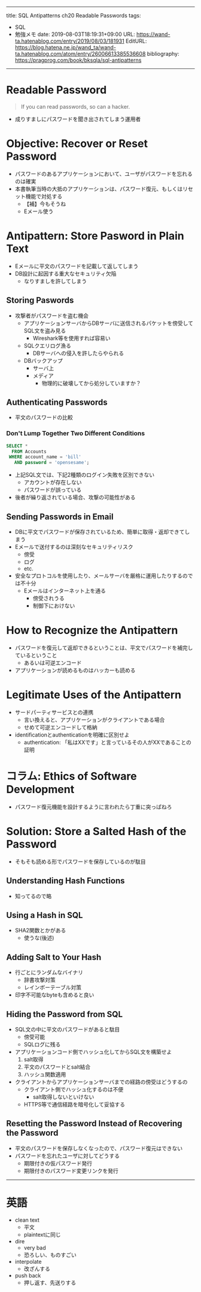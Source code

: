 ---
title: SQL Antipatterns ch20 Readable Passwords
tags:
- SQL
- 勉強メモ
date: 2019-08-03T18:19:31+09:00
URL: https://wand-ta.hatenablog.com/entry/2019/08/03/181931
EditURL: https://blog.hatena.ne.jp/wand_ta/wand-ta.hatenablog.com/atom/entry/26006613385536608
bibliography: https://pragprog.com/book/bksqla/sql-antipatterns
-------------------------------------

# Readable Password

> If you can read passwords, so can a hacker.

- 成りすましにパスワードを聞き出されてしまう運用者

# Objective: Recover or Reset Password

- パスワードのあるアプリケーションにおいて、ユーザがパスワードを忘れるのは確実
- 本書執筆当時の大抵のアプリケーションは、パスワード復元、もしくはリセット機能で対処する
    - 【補】今もそうね
    - Eメール使う

# Antipattern: Store Pasword in Plain Text

- Eメールに平文のパスワードを記載して返してしまう
- DB設計に起因する重大なセキュリティ欠陥
    - なりすましを許してしまう


## Storing Paswords

- 攻撃者がパスワードを盗む機会
    - アプリケーションサーバからDBサーバに送信されるパケットを傍受してSQL文を盗み見る
        - Wireshark等を使用すれば容易い
    - SQLクエリログ漁る
        - DBサーバへの侵入を許したらやられる
    - DBバックアップ
        - サーバ上
        - メディア
            - 物理的に破壊してから処分していますか？


## Authenticating Passwords

- 平文のパスワードの比較


### Don't Lump Together Two Different Conditions

```sql
SELECT *
  FROM Accounts
 WHERE account_name = 'bill'
   AND password = 'opensesame';
```

- 上記SQL文では、下記2種類のログイン失敗を区別できない
    - アカウントが存在しない
    - パスワードが誤っている
- 後者が繰り返されている場合、攻撃の可能性がある


## Sending Passwords in Email

- DBに平文でパスワードが保存されているため、簡単に取得・返却できてしまう
- Eメールで送付するのは深刻なセキュリティリスク
    - 傍受
    - ログ
    - etc.
- 安全なプロトコルを使用したり、メールサーバを厳格に運用したりするのでは不十分
    - Eメールはインターネット上を通る
        - 傍受されうる
        - 制御下におけない


# How to Recognize the Antipattern

- パスワードを復元して返却できるということは、平文でパスワードを補完しているということ
    - あるいは可逆エンコード
- アプリケーションが読めるものはハッカーも読める

# Legitimate Uses of the Antipattern

- サードパーティサービスとの連携
    - 言い換えると、アプリケーションがクライアントである場合
    - せめて可逆エンコードして格納
- identificationとauthenticationを明確に区別せよ
    - authentication: 「私はXXです」と言っているその人がXXであることの証明

# コラム: Ethics of Software Development

- パスワード復元機能を設計するように言われたら丁重に突っぱねろ


# Solution: Store a Salted Hash of the Password

- そもそも読める形でパスワードを保存しているのが駄目

## Understanding Hash Functions

- 知ってるので略

## Using a Hash in SQL

- SHA2関数とかがある
    - 使うな(後述)

## Adding Salt to Your Hash

- 行ごとにランダムなバイナリ
    - 辞書攻撃対策
    - レインボーテーブル対策
- 印字不可能なbyteも含めると良い


## Hiding the Password from SQL

- SQL文の中に平文のパスワードがあると駄目
    - 傍受可能
    - SQLログに残る
- アプリケーションコード側でハッシュ化してからSQL文を構築せよ
    1. salt取得
    1. 平文のパスワードとsalt結合
    1. ハッシュ関数適用
- クライアントからアプリケーションサーバまでの経路の傍受はどうするの
    - クライアント側でハッシュ化するのは不便
        - salt取得しないといけない
    - HTTPS等で通信経路を暗号化して妥協する


## Resetting the Password Instead of Recovering the Password

- 平文のパスワードを保存しなくなったので、パスワード復元はできない
- パスワードを忘れたユーザに対してどうする
    - 期限付きの仮パスワード発行
    - 期限付きのパスワード変更リンクを発行


----------------------------------------

# 英語

- clean text
    - 平文
    - plaintextに同じ
- dire
    - very bad
    - 恐ろしい、ものすごい
- interpolate
    - 改ざんする
- push back
    - 押し返す、先送りする
